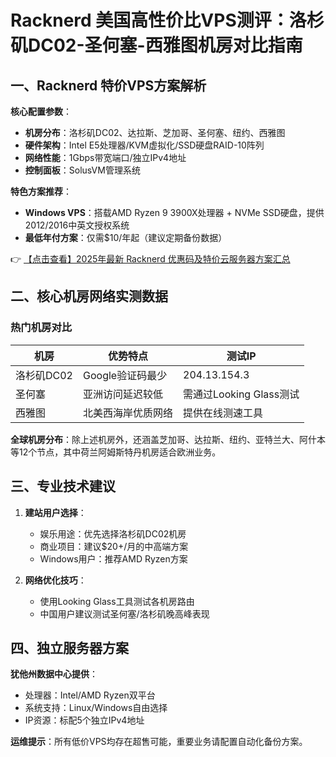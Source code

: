 # Racknerd 美国高性价比VPS测评：洛杉矶DC02-圣何塞-西雅图机房对比指南

## 一、Racknerd 特价VPS方案解析

**核心配置参数**：
- **机房分布**：洛杉矶DC02、达拉斯、芝加哥、圣何塞、纽约、西雅图
- **硬件架构**：Intel E5处理器/KVM虚拟化/SSD硬盘RAID-10阵列
- **网络性能**：1Gbps带宽端口/独立IPv4地址
- **控制面板**：SolusVM管理系统

**特色方案推荐**：
- **Windows VPS**：搭载AMD Ryzen 9 3900X处理器 + NVMe SSD硬盘，提供2012/2016中英文授权系统
- **最低年付方案**：仅需$10/年起（建议定期备份数据）

👉 [【点击查看】2025年最新 Racknerd 优惠码及特价云服务器方案汇总](https://bit.ly/Rack_Nerd)

## 二、核心机房网络实测数据

### 热门机房对比
| 机房       | 优势特点                  | 测试IP         |
|------------|---------------------------|----------------|
| 洛杉矶DC02 | Google验证码最少          | 204.13.154.3   |
| 圣何塞     | 亚洲访问延迟较低          | 需通过Looking Glass测试 |
| 西雅图     | 北美西海岸优质网络        | 提供在线测速工具 |

**全球机房分布**：除上述机房外，还涵盖芝加哥、达拉斯、纽约、亚特兰大、阿什本等12个节点，其中荷兰阿姆斯特丹机房适合欧洲业务。

## 三、专业技术建议

1. **建站用户选择**：
   - 娱乐用途：优先选择洛杉矶DC02机房
   - 商业项目：建议$20+/月的中高端方案
   - Windows用户：推荐AMD Ryzen方案

2. **网络优化技巧**：
   - 使用Looking Glass工具测试各机房路由
   - 中国用户建议测试圣何塞/洛杉矶晚高峰表现

## 四、独立服务器方案

**犹他州数据中心提供**：
- 处理器：Intel/AMD Ryzen双平台
- 系统支持：Linux/Windows自由选择
- IP资源：标配5个独立IPv4地址

**运维提示**：所有低价VPS均存在超售可能，重要业务请配置自动化备份方案。